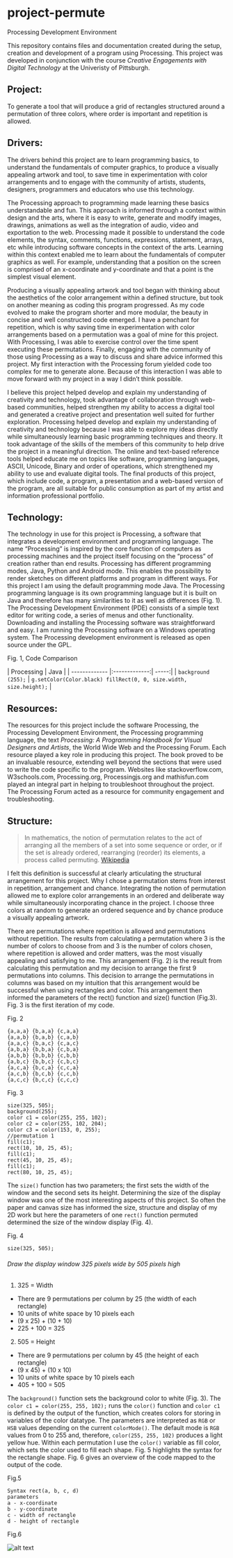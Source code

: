 # project-permute
Processing Development Environment

This repository contains files and documentation created during the setup, creation and development of a program using Processing.  This project was developed in conjunction with the course *Creative Engagements with Digital Technology* at the Univeristy of Pittsburgh.

## Project: 
To generate a tool that will produce a grid of rectangles structured around a permutation of three colors, where order is important and repetition is allowed. 

## Drivers: 
The drivers behind this project are to learn programming basics, to understand the fundamentals of computer graphics, to produce a visually appealing artwork and tool, to save time in experimentation with color arrangements and to engage with the community of artists, students, designers, programmers and educators who use this technology.  

The Processing approach to programming made learning these basics understandable and fun.  This approach is informed through a context within design and the arts, where it is easy to write, generate and modify images, drawings, animations as well as the integration of audio, video and exportation to the web.  Processing made it possible to understand the code elements, the syntax, comments, functions, expressions, statement, arrays, etc while introducing software concepts in the context of the arts.  Learning within this context enabled me to learn about the fundamentals of computer graphics as well.  For example, understanding that a position on the screen is comprised of an x-coordinate and y-coordinate and that a point is the simplest visual element.  

Producing a visually appealing artwork and tool began with thinking about the aesthetics of the color arrangement within a defined structure, but took on another meaning as coding this program progressed.  As my code evolved to make the program shorter and more modular, the beauty in concise and well constructed code emerged.  I have a penchant for repetition, which is why saving time in experimentation with color arrangements based on a permutation was a goal of mine for this project.  With Processing, I was able to exercise control over the time spent executing these permutations.  Finally, engaging with the community of those using Processing as a way to discuss and share advice informed this project.  My first interaction with the Processing forum yielded code too complex for me to generate alone.  Because of this interaction I was able to move forward with my project in a way I didn’t think possible.  

I believe this project helped develop and explain my understanding of creativity and technology, took advantage of collaboration through web-based communities, helped strengthen my ability to access a digital tool and generated a creative project and presentation well suited for further exploration.  Processing helped develop and explain my understanding of creativity and technology because I was able to explore my ideas directly while simultaneously learning basic programming techniques and theory.  It took advantage of the skills of the members of this community to help drive the project in a meaningful direction.  The online and text-based reference tools helped educate me on topics like software, programming languages, ASCII, Unicode, Binary and order of operations, which strengthened my ability to use and evaluate digital tools.  The final products of this project, which include code, a program, a presentation and a web-based version of the program, are all suitable for public consumption as part of my artist and information professional portfolio.

## Technology:  
The technology in use for this project is Processing, a software that integrates a development environment and programming language.  The name “Processing” is inspired by the core function of computers as processing machines and the project itself focusing on the “process” of creation rather than end results.  Processing has different programming modes, Java, Python and Android mode.  This enables the possibility to render sketches on different platforms and program in different ways.  For this project I am using the default programming mode Java.  The Processing programming language is its own programming language but it is built on Java and therefore has many similarities to it as well as differences (Fig. 1).  The Processing Development Environment (PDE) consists of a simple text editor for writing code, a series of menus and other functionality.  Downloading and installing the Processing software was straightforward and easy.  I am running the Processing software on a Windows operating system.  The Processing development environment is released as open source under the GPL. 

Fig. 1, Code Comparison

| Processing        | Java           |
| ------------- |:-------------:| -----:|
| `background (255);`     | `g.setColor(Color.black) fillRect(0, 0, size.width, size.height);`   |

## Resources:
The resources for this project include the software Processing, the Processing Development Environment, the Processing programming language, the text *Processing: A Programming Handbook for Visual Designers and Artists*, the World Wide Web and the Processing Forum.  Each resource played a key role in producing this project.  The book proved to be an invaluable resource, extending well beyond the sections that were used to write the code specific to the program.  Websites like stackoverflow.com, W3schools.com, Processing.org, Processingjs.org and mathisfun.com played an integral part in helping to troubleshoot throughout the project.  The Processing Forum acted as a resource for community engagement and troubleshooting.

## Structure:
> In mathematics, the notion of permutation relates to the act of arranging all the members of a set into some sequence or order, or if the set is already ordered, rearranging (reorder) its elements, a process called permuting. [Wikipedia](https://pages.github.com/)

I felt this definition is successful at clearly articulating the structural arrangement for this project.  Why I chose a permutation stems from interest in repetition, arrangement and chance.  Integrating the notion of permutation allowed me to explore color arrangements in an ordered and deliberate way while simultaneously incorporating chance in the project.  I choose three colors at random to generate an ordered sequence and by chance produce a visually appealing artwork.

There are permutations where repetition is allowed and permutations without repetition.  The results from calculating a permutation where 3 is the number of colors to choose from and 3 is the number of colors chosen, where repetition is allowed and order matters, was the most visually appealing and satisfying to me.  This arrangement (Fig. 2) is the result from calculating this permutation and my decision to arrange the first 9 permutations into columns.  This decision to arrange the permutations in columns was based on my intuition that this arrangement would be successful when using rectangles and color.  This arrangement then informed the parameters of the rect() function and size() function (Fig.3).  Fig. 3 is the first iteration of my code.

Fig. 2

```
{a,a,a} {b,a,a} {c,a,a} 
{a,a,b} {b,a,b} {c,a,b}
{a,a,c} {b,a,c} {c,a,c}
{a,b,a} {b,b,a} {c,b,a} 
{a,b,b} {b,b,b} {c,b,b}
{a,b,c} {b,b,c} {c,b,c} 
{a,c,a} {b,c,a} {c,c,a} 
{a,c,b} {b,c,b} {c,c,b} 
{a,c,c} {b,c,c} {c,c,c}

```
Fig. 3

```processing
size(325, 505);
background(255);
color c1 = color(255, 255, 102);
color c2 = color(255, 102, 204);
color c3 = color(153, 0, 255);
//permutation 1
fill(c1);
rect(10, 10, 25, 45);
fill(c1);
rect(45, 10, 25, 45);
fill(c1);
rect(80, 10, 25, 45);
```

The `size()` function has two parameters; the first sets the width of the window and the second sets its height.  Determining the size of the display window was one of the most interesting aspects of this project.  So often the paper and canvas size has informed the size, structure and display of  my 2D work but here the parameters of one `rect()` function permuted determined the size of the window display (Fig. 4).

Fig. 4

```processing
size(325, 505);
```
###### Draw the display window 325 pixels wide by 505 pixels high
1. 325 = Width
  * There are 9 permutations per column by 25 (the width of each rectangle)
  * 10 units of white space by 10 pixels each
  * (9 x 25) + (10 + 10)  
  * 225 + 100 = 325
2. 505  = Height
  * There are 9 permutations per column by 45 (the height of each rectangle)
  * (9 x 45) + (10 x 10) 
  * 10 units of white space by 10 pixels each
  * 405 + 100 = 505

The `background()` function sets the background color to white (Fig. 3).  The `color c1 = color(255, 255, 102);` runs the `color()` function and `color c1` is defined by the output of the function, which creates colors for storing in variables of the color datatype.  The parameters are interpreted as `RGB` or `HSB` values depending on the current `colorMode()`.  The default mode is `RGB` values from 0 to 255 and, therefore, `color(255, 255, 102)` produces a light yellow hue.  Within each permutation I use the `color()` variable as fill color, which sets the color used to fill each shape.  Fig. 5 highlights the syntax for the rectangle shape.  Fig. 6 gives an overview of the code mapped to the output of the code.

Fig.5

```processing
Syntax rect(a, b, c, d)
parameters
a - x-coordinate
b - y-coordinate
c - width of rectangle
d - height of rectangle
```
Fig.6

![alt text](https://github.com/Nat34/project-permute/images/fig6.jpg "Fig. 6")
